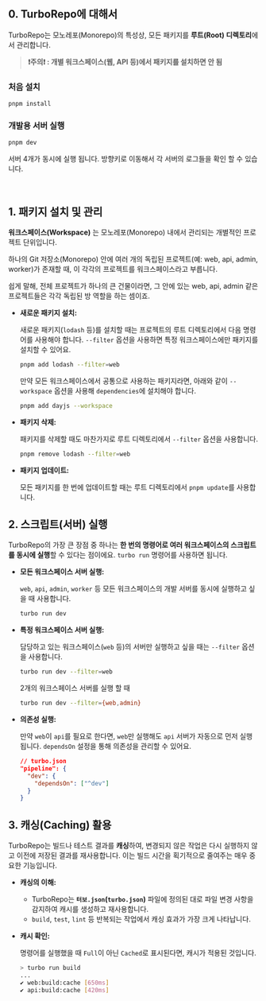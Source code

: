
## 0. TurboRepo에 대해서

TurboRepo는 모노레포(Monorepo)의 특성상, 모든 패키지를 **루트(Root) 디렉토리**에서 관리합니다. 

> **❗️주의❗️ : 개별 워크스페이스(웹, API 등)에서 패키지를 설치하면 안 됨**

### 처음 설치
```bash
pnpm install
```

### 개발용 서버 실행
```bash
pnpm dev
```

서버 4개가 동시에 실행 됩니다. 방향키로 이동해서 각 서버의 로그들을 확인 할 수 있습니다.

<br />


## 1. 패키지 설치 및 관리

**워크스페이스(Workspace)** 는 모노레포(Monorepo) 내에서 관리되는 개별적인 프로젝트 단위입니다.

하나의 Git 저장소(Monorepo) 안에 여러 개의 독립된 프로젝트(예: web, api, admin, worker)가 존재할 때, 이 각각의 프로젝트를 워크스페이스라고 부릅니다.

쉽게 말해, 전체 프로젝트가 하나의 큰 건물이라면, 그 안에 있는 web, api, admin 같은 프로젝트들은 각각 독립된 방 역할을 하는 셈이죠.

  * **새로운 패키지 설치:**

    새로운 패키지(`lodash` 등)를 설치할 때는 프로젝트의 루트 디렉토리에서 다음 명령어를 사용해야 합니다. `--filter` 옵션을 사용하면 특정 워크스페이스에만 패키지를 설치할 수 있어요.

    ```bash
    pnpm add lodash --filter=web
    ```

    만약 모든 워크스페이스에서 공통으로 사용하는 패키지라면, 아래와 같이 `--workspace` 옵션을 사용해 `dependencies`에 설치해야 합니다.

    ```bash
    pnpm add dayjs --workspace
    ```

  * **패키지 삭제:**

    패키지를 삭제할 때도 마찬가지로 루트 디렉토리에서 `--filter` 옵션을 사용합니다.

    ```bash
    pnpm remove lodash --filter=web
    ```

  * **패키지 업데이트:**

    모든 패키지를 한 번에 업데이트할 때는 루트 디렉토리에서 `pnpm update`를 사용합니다.




## 2. 스크립트(서버) 실행

TurboRepo의 가장 큰 장점 중 하나는 **한 번의 명령어로 여러 워크스페이스의 스크립트를 동시에 실행**할 수 있다는 점이에요. `turbo run` 명령어를 사용하면 됩니다.

  * **모든 워크스페이스 서버 실행:**

    `web`, `api`, `admin`, `worker` 등 모든 워크스페이스의 개발 서버를 동시에 실행하고 싶을 때 사용합니다.

    ```bash
    turbo run dev
    ```

  * **특정 워크스페이스 서버 실행:**

    담당하고 있는 워크스페이스(`web` 등)의 서버만 실행하고 싶을 때는 `--filter` 옵션을 사용합니다.

    ```bash
    turbo run dev --filter=web
    ```

    2개의 워크스페이스 서버를 실행 할 때

    ```bash
    turbo run dev --filter={web,admin}
    ```

  * **의존성 실행:**

    만약 `web`이 `api`를 필요로 한다면, `web`만 실행해도 `api` 서버가 자동으로 먼저 실행됩니다. `dependsOn` 설정을 통해 의존성을 관리할 수 있어요.

    ```json
    // turbo.json
    "pipeline": {
      "dev": {
        "dependsOn": ["^dev"]
      }
    }
    ```




## 3. 캐싱(Caching) 활용

TurboRepo는 빌드나 테스트 결과를 **캐싱**하여, 변경되지 않은 작업은 다시 실행하지 않고 이전에 저장된 결과를 재사용합니다. 이는 빌드 시간을 획기적으로 줄여주는 매우 중요한 기능입니다.

  * **캐싱의 이해:**

      * TurboRepo는 **`터보.json`(`turbo.json`)** 파일에 정의된 대로 파일 변경 사항을 감지하여 캐시를 생성하고 재사용합니다.
      * `build`, `test`, `lint` 등 반복되는 작업에서 캐싱 효과가 가장 크게 나타납니다.

  * **캐시 확인:**

    명령어를 실행했을 때 `Full`이 아닌 `Cached`로 표시된다면, 캐시가 적용된 것입니다.

    ```bash
    > turbo run build
    ...
    ✔ web:build:cache [650ms]
    ✔ api:build:cache [420ms]
    ```
